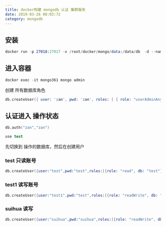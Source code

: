 ```yaml
---
title: docker构建 mongodb 认证 集群服务
date: 2019-03-26 08:03:72
category: mongodb
---
```


## 安装

```s	
docker run -p 27018:27017 -v /root/docker/mongo/data:/data/db  -d --name=mongo361 mongo --bind_ip_all --auth

```

## 进入容器

```s
docker exec -it mongo361 mongo admin
```

创建 所有数据库角色

```s
db.createUser({ user: 'zan', pwd: 'zan', roles: [ { role: "userAdminAnyDatabase", db: "admin" } ] });
```

## 认证进入 操作状态

```s
db.auth("zan","zan")
```

```s
use test
```

先切换到 操作的数据库，然后在创建用户

### test 只读账号

```s
db.createUser({user:"test",pwd:"test",roles:[{role: "read", db: "test"}]})
```

### test1 读写账号

```s
db.createUser({user:"test1",pwd:"test",roles:[{role: "readWrite", db: "test"}]})
```


### suihua 读写

```s
db.createUser({user:"suihua",pwd:"suihua",roles:[{role: "readWrite", db: "suihua"}]})
```